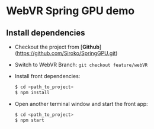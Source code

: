 # WebVR Spring GPU demo

## Install dependencies
- Checkout the project from [**Github**] (https://github.com/Siroko/SpringGPU.git)
- Switch to WebVR  Branch: `git checkout feature/webVR`
- Install front dependencies:

	```sh
	$ cd <path_to_project>
	$ npm install
	```
- Open another terminal window and start the front app:

	```sh
	$ cd <path_to_project>
	$ npm start
	```
